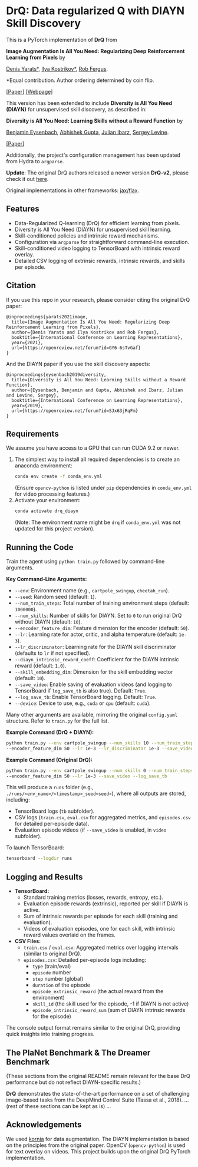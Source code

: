 # DrQ: Data regularized Q with DIAYN Skill Discovery

This is a PyTorch implementation of **DrQ** from

**Image Augmentation Is All You Need: Regularizing Deep Reinforcement Learning from Pixels** by

[Denis Yarats*](https://cs.nyu.edu/~dy1042/), [Ilya Kostrikov*](https://github.com/ikostrikov), [Rob Fergus](https://cs.nyu.edu/~fergus/pmwiki/pmwiki.php).

*Equal contribution. Author ordering determined by coin flip.

[[Paper]](https://arxiv.org/abs/2004.13649) [[Webpage]](https://sites.google.com/view/data-regularized-q)

This version has been extended to include **Diversity is All You Need (DIAYN)** for unsupervised skill discovery, as described in:

**Diversity is All You Need: Learning Skills without a Reward Function** by

[Benjamin Eysenbach](https://eysenbach.github.io/), [Abhishek Gupta](https://sites.google.com/view/abhigupta), [Julian Ibarz](https://julianibarz.com/), [Sergey Levine](https://people.eecs.berkeley.edu/~svlevine/).

[[Paper]](https://arxiv.org/abs/1802.06070)

Additionally, the project's configuration management has been updated from Hydra to `argparse`.

**Update**: The original DrQ authors released a newer version **DrQ-v2**, please check it out [here](https://github.com/facebookresearch/drqv2).

Original implementations in other frameworks: [jax/flax](https://github.com/ikostrikov/jax-rl).

## Features
*   Data-Regularized Q-learning (DrQ) for efficient learning from pixels.
*   Diversity is All You Need (DIAYN) for unsupervised skill learning.
*   Skill-conditioned policies and intrinsic reward mechanisms.
*   Configuration via `argparse` for straightforward command-line execution.
*   Skill-conditioned video logging to TensorBoard with intrinsic reward overlay.
*   Detailed CSV logging of extrinsic rewards, intrinsic rewards, and skills per episode.

## Citation
If you use this repo in your research, please consider citing the original DrQ paper:
```
@inproceedings{yarats2021image,
  title={Image Augmentation Is All You Need: Regularizing Deep Reinforcement Learning from Pixels},
  author={Denis Yarats and Ilya Kostrikov and Rob Fergus},
  booktitle={International Conference on Learning Representations},
  year={2021},
  url={https://openreview.net/forum?id=GY6-6sTvGaf}
}
```
And the DIAYN paper if you use the skill discovery aspects:
```
@inproceedings{eysenbach2019diversity,
  title={Diversity is All You Need: Learning Skills without a Reward Function},
  author={Eysenbach, Benjamin and Gupta, Abhishek and Ibarz, Julian and Levine, Sergey},
  booktitle={International Conference on Learning Representations},
  year={2019},
  url={https://openreview.net/forum?id=SJx63jRqFm}
}
```

## Requirements
We assume you have access to a GPU that can run CUDA 9.2 or newer.
1.  The simplest way to install all required dependencies is to create an anaconda environment:
    ```bash
    conda env create -f conda_env.yml
    ```
    (Ensure `opencv-python` is listed under `pip` dependencies in `conda_env.yml` for video processing features.)
2.  Activate your environment:
    ```bash
    conda activate drq_diayn
    ```
    (Note: The environment name might be `drq` if `conda_env.yml` was not updated for this project version).

## Running the Code

Train the agent using `python train.py` followed by command-line arguments.

**Key Command-Line Arguments:**

*   `--env`: Environment name (e.g., `cartpole_swingup`, `cheetah_run`).
*   `--seed`: Random seed (default: `1`).
*   `--num_train_steps`: Total number of training environment steps (default: `1000000`).
*   `--num_skills`: Number of skills for DIAYN. Set to `0` to run original DrQ without DIAYN (default: `10`).
*   `--encoder_feature_dim`: Feature dimension for the encoder (default: `50`).
*   `--lr`: Learning rate for actor, critic, and alpha temperature (default: `1e-3`).
*   `--lr_discriminator`: Learning rate for the DIAYN skill discriminator (defaults to `lr` if not specified).
*   `--diayn_intrinsic_reward_coeff`: Coefficient for the DIAYN intrinsic reward (default: `1.0`).
*   `--skill_embedding_dim`: Dimension for the skill embedding vector (default: `10`).
*   `--save_video`: Enable saving of evaluation videos (and logging to TensorBoard if `log_save_tb` is also true). Default: `True`.
*   `--log_save_tb`: Enable TensorBoard logging. Default: `True`.
*   `--device`: Device to use, e.g., `cuda` or `cpu` (default: `cuda`).

Many other arguments are available, mirroring the original `config.yaml` structure. Refer to `train.py` for the full list.

**Example Command (DrQ + DIAYN):**
```bash
python train.py --env cartpole_swingup --num_skills 10 --num_train_steps 100000 \
--encoder_feature_dim 50 --lr 1e-3 --lr_discriminator 1e-3 --save_video --log_save_tb
```

**Example Command (Original DrQ):**
```bash
python train.py --env cartpole_swingup --num_skills 0 --num_train_steps 100000 \
--encoder_feature_dim 50 --lr 1e-3 --save_video --log_save_tb
```

This will produce a `runs` folder (e.g., `./runs/<env_name>/<timestamp>_seed<seed>`), where all outputs are stored, including:
*   TensorBoard logs (`tb` subfolder).
*   CSV logs (`train.csv`, `eval.csv` for aggregated metrics, and `episodes.csv` for detailed per-episode data).
*   Evaluation episode videos (if `--save_video` is enabled, in `video` subfolder).

To launch TensorBoard:
```bash
tensorboard --logdir runs
```

## Logging and Results

*   **TensorBoard:**
    *   Standard training metrics (losses, rewards, entropy, etc.).
    *   Evaluation episode rewards (extrinsic), reported per skill if DIAYN is active.
    *   Sum of intrinsic rewards per episode for each skill (training and evaluation).
    *   Videos of evaluation episodes, one for each skill, with intrinsic reward values overlaid on the frames.
*   **CSV Files:**
    *   `train.csv` / `eval.csv`: Aggregated metrics over logging intervals (similar to original DrQ).
    *   `episodes.csv`: Detailed per-episode logs including:
        *   `type` (train/eval)
        *   `episode` number
        *   `step` number (global)
        *   `duration` of the episode
        *   `episode_extrinsic_reward` (the actual reward from the environment)
        *   `skill_id` (the skill used for the episode, -1 if DIAYN is not active)
        *   `episode_intrinsic_reward_sum` (sum of DIAYN intrinsic rewards for the episode)

The console output format remains similar to the original DrQ, providing quick insights into training progress.

## The PlaNet Benchmark & The Dreamer Benchmark
(These sections from the original README remain relevant for the base DrQ performance but do not reflect DIAYN-specific results.)

**DrQ** demonstrates the state-of-the-art performance on a set of challenging image-based tasks from the DeepMind Control Suite (Tassa et al., 2018).
... (rest of these sections can be kept as is) ...

## Acknowledgements
We used [kornia](https://github.com/kornia/kornia) for data augmentation.
The DIAYN implementation is based on the principles from the original paper.
OpenCV (`opencv-python`) is used for text overlay on videos.
This project builds upon the original DrQ PyTorch implementation.
```
